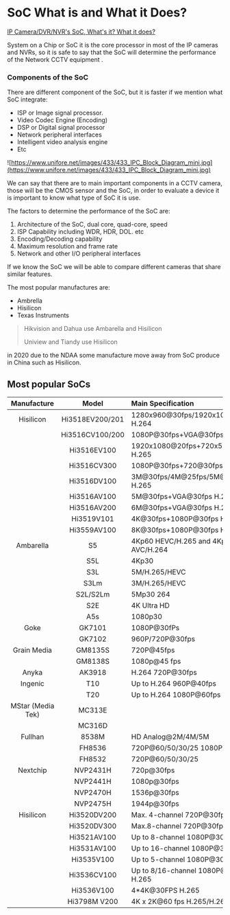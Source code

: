 # SoC What is and What it Does?

[IP Camera/DVR/NVR's SoC, What's it? What it does?](https://www.unifore.net/ip-video-surveillance/ip-camera-dvr-nvrs-soc-whats-it-what-it-does.html)

System on a Chip or SoC it is the core processor in most of the IP cameras and NVRs, so it is safe to say that the SoC will determine the performance of the Network CCTV equipment .

### Components of the SoC

There are different component of the SoC, but it is faster if we mention what SoC integrate:

- ISP or Image signal processor.
- Video Codec Engine (Encoding)
- DSP or Digital signal processor
- Network peripheral interfaces
- Intelligent video analysis engine
- Etc

![https://www.unifore.net/images/433/433_IPC_Block_Diagram_mini.jpg](https://www.unifore.net/images/433/433_IPC_Block_Diagram_mini.jpg)

We can say that there are to main important components in a CCTV camera, those will be the CMOS sensor and the SoC, in order to evaluate a device it is important to know what type of SoC it is use.

The factors to determine the performance of the SoC are:

1. Architecture of the SoC, dual core, quad-core, speed
2. ISP Capability including WDR, HDR, DOL. etc
3. Encoding/Decoding capability
4. Maximum resolution and frame rate
5. Network and other I/O peripheral interfaces  

If we know the SoC we will be able to compare different cameras that share similar features.

The most popular manufactures are:

- Ambrella
- Hisilicon
- Texas Instruments

>Hikvision and Dahua use Ambarella and Hisilicon 
> 
> Uniview and Tiandy use Hisilicon

in 2020 due to the NDAA some manufacture move away from SoC produce  in China such as Hisilicon.

## Most popular SoCs

|Manufacture|Model|Main Specification|
|:---------:|:---:|:-----------------|
|Hisilicon|	Hi3518EV200/201|1280x960@30fps/1920x1080@15fps H.264|
|	|   Hi3516CV100/200|	1080P@30fps+VGA@30fps H.264|
|   |	Hi3516EV100|	1920x1080@20fps+720x576@20fps H.265|
|   |	Hi3516CV300|	1080P@30fps+720@30fps H.265|
|   |	Hi3516DV100|	3M@30fps/4M@25fps/5M@15fps H.265|
|   |	Hi3516AV100|	5M@30fps+VGA@30fps H.265|
|   |	Hi3516AV200|	6M@30fps+VGA@30fps H.265|
|   |	Hi3519V101|	4K@30fps+1080P@30fps H.265|
|   |	Hi3559AV100|	8K@30fps+1080P@30fps H.265|
|Ambarella	|S5	|4Kp60 HEVC/H.265 and 4Kp60 AVC/H.264|
|   |	S5L         |	4Kp30|
|   |	S3L         |	5M/H.265/HEVC|
|   |	S3Lm    	|   3M/H.265/HEVC|
|   |	S2L/S2Lm    |	5Mp30 264|
|   |	S2E     	|   4K Ultra HD|
|   |	A5s	        |   1080p30|
|Goke|	GK7101	    |   1080P@30fPs|
|   |	GK7102  	|960P/720P@30fps|
|Grain Media|	GM8135S|	720P@45fps|
|   |	GM8138S |	1080p@45 fps|
|Anyka|	AK3918|	H.264 720P@30fps|
|Ingenic|	T10|	Up to H.264 960P@40fps
|   |	T20	|Up to H.264 1080P@60fps|
|MStar (Media Tek)	|MC313E|	
|   |	MC316D|	
|Fullhan	| 8538M	|HD Analog@2M/4M/5M|
|   |	FH8536|	720P@60/50/30/25 1080P@30/25|
|   |	FH8532|	720P@60/50/30/25|
|Nextchip|	NVP2431H|	720p@30fps|
|   |	NVP2441H|	1080p@30fps|
|   |	NVP2470H|	1536p@30fps|
|   |	NVP2475H|	1944p@30fps|
|Hisilicon|	Hi3520DV200|	Max. 4-channel 720P@30fps|
|   |	Hi3520DV300|	Max.8-channel 720P@30fps|
|   |	Hi3521AV100|	Up to 8-channel 1080P@30fps|
|   |	Hi3531AV100|	Up to 16-channel 1080P@30fps|
|   |	Hi3535V100|	Up to 5-channel 1080P@30fps|
|   |	Hi3536CV100|	Up to 8/16-channel 1080P@30fps H.265|
|   |	Hi3536V100|	4*4K@30FPS H.265|
|   |	Hi3798M V200|	4K x 2K@60 fps H.265/H.264|
